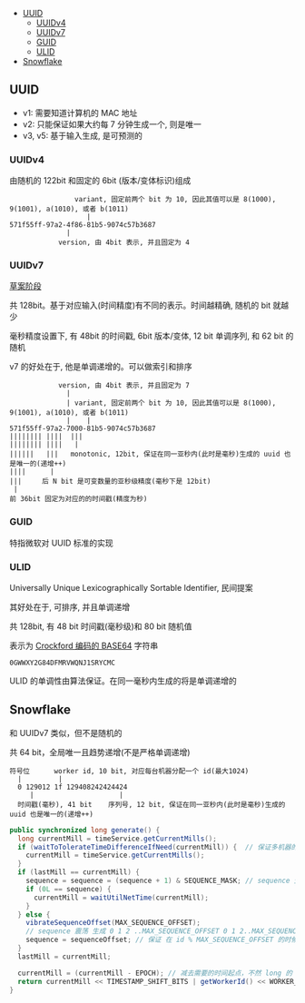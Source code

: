 - [UUID](#uuid)
  - [UUIDv4](#uuidv4)
  - [UUIDv7](#uuidv7)
  - [GUID](#guid)
  - [ULID](#ulid)
- [Snowflake](#snowflake)

## UUID

- v1: 需要知道计算机的 MAC 地址
- v2: 只能保证如果大约每 7 分钟生成一个, 则是唯一
- v3, v5: 基于输入生成, 是可预测的

### UUIDv4

由随机的 122bit 和固定的 6bit (版本/变体标识)组成

```
                variant, 固定前两个 bit 为 10, 因此其值可以是 8(1000), 9(1001), a(1010), 或者 b(1011)
                   |
571f55ff-97a2-4f86-81b5-9074c57b3687
              |
            version, 由 4bit 表示, 并且固定为 4
```

### UUIDv7

[草案阶段](https://datatracker.ietf.org/doc/html/draft-peabody-dispatch-new-uuid-format#name-uuid-version-7)

共 128bit。基于对应输入(时间精度)有不同的表示。时间越精确, 随机的 bit 就越少

毫秒精度设置下, 有 48bit 的时间戳, 6bit 版本/变体, 12 bit 单调序列, 和 62 bit 的随机

v7 的好处在于, 他是单调递增的。可以做索引和排序

```
            version, 由 4bit 表示, 并且固定为 7
              |
              | variant, 固定前两个 bit 为 10, 因此其值可以是 8(1000), 9(1001), a(1010), 或者 b(1011)
              |    |
571f55ff-97a2-7000-81b5-9074c57b3687
|||||||| ||||  |||
|||||||| ||||   |
||||||   |||   monotonic, 12bit, 保证在同一亚秒内(此时是毫秒)生成的 uuid 也是唯一的(递增++)
||||      |
|||     后 N bit 是可变数量的亚秒级精度(毫秒下是 12bit)
 |
前 36bit 固定为对应的的时间戳(精度为秒)
```

### GUID

特指微软对 UUID 标准的实现

### ULID

Universally Unique Lexicographically Sortable Identifier, 民间提案

其好处在于, 可排序, 并且单调递增

共 128bit, 有 48 bit 时间戳(毫秒级)和 80 bit 随机值

表示为 [Crockford 编码的 BASE64](https://www.crockford.com/base32.html) 字符串

```
0GWWXY2G84DFMRVWQNJ1SRYCMC
```

ULID 的单调性由算法保证。在同一毫秒内生成的将是单调递增的

## Snowflake

和 UUIDv7 类似，但不是随机的

共 64 bit，全局唯一且趋势递增(不是严格单调递增)

```
符号位      worker id, 10 bit, 对应每台机器分配一个 id(最大1024)
  |         |
  0 129012 1f 129408242424424
     |                     |
  时间戳(毫秒), 41 bit    序列号, 12 bit, 保证在同一亚秒内(此时是毫秒)生成的 uuid 也是唯一的(递增++)
```

```java
public synchronized long generate() {
  long currentMill = timeService.getCurrentMills();
  if (waitToTolerateTimeDifferenceIfNeed(currentMill)) {  // 保证多机器的时间递增(否则等待几毫秒)
    currentMill = timeService.getCurrentMills();
  }
  if (lastMill == currentMill) {
    sequence = sequence = (sequence + 1) & SEQUENCE_MASK; // sequence 生成(超过 12bit 回 0)
    if (0L == sequence) {
      currentMill = waitUtilNetTime(currentMill);
    }
  } else {
    vibrateSequenceOffset(MAX_SEQUENCE_OFFSET);
    // sequence 震荡 生成 0 1 2 ..MAX_SEQUENCE_OFFSET 0 1 2..MAX_SEQUENCE_OFFSET
    sequence = sequenceOffset; // 保证 在 id % MAX_SEQUENCE_OFFSET 的时候，不会一直生成 0
  }
  lastMill = currentMill;

  currentMill = (currentMill - EPOCH); // 减去需要的时间起点，不然 long 的 塞不进 41 bit
  return currentMill << TIMESTAMP_SHIFT_BITS | getWorkerId() << WORKER_SHIFT_BITS | sequence;
}
```
